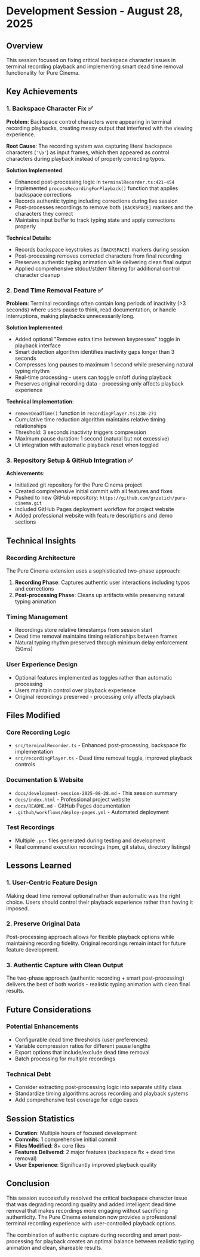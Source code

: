 # Development Session - August 28, 2025

## Overview
This session focused on fixing critical backspace character issues in terminal recording playback and implementing smart dead time removal functionality for Pure Cinema.

## Key Achievements

### 1. Backspace Character Fix ✅
**Problem**: Backspace control characters were appearing in terminal recording playbacks, creating messy output that interfered with the viewing experience.

**Root Cause**: The recording system was capturing literal backspace characters (`'\b'`) as input frames, which then appeared as control characters during playback instead of properly correcting typos.

**Solution Implemented**:
- Enhanced post-processing logic in `terminalRecorder.ts:421-454`
- Implemented `processRecordingForPlayback()` function that applies backspace corrections
- Records authentic typing including corrections during live session
- Post-processes recordings to remove both `[BACKSPACE]` markers and the characters they correct
- Maintains input buffer to track typing state and apply corrections properly

**Technical Details**:
- Records backspace keystrokes as `[BACKSPACE]` markers during session
- Post-processing removes corrected characters from final recording
- Preserves authentic typing animation while delivering clean final output
- Applied comprehensive stdout/stderr filtering for additional control character cleanup

### 2. Dead Time Removal Feature ✅
**Problem**: Terminal recordings often contain long periods of inactivity (>3 seconds) where users pause to think, read documentation, or handle interruptions, making playbacks unnecessarily long.

**Solution Implemented**:
- Added optional "Remove extra time between keypresses" toggle in playback interface
- Smart detection algorithm identifies inactivity gaps longer than 3 seconds
- Compresses long pauses to maximum 1 second while preserving natural typing rhythm
- Real-time processing - users can toggle on/off during playback
- Preserves original recording data - processing only affects playback experience

**Technical Implementation**:
- `removeDeadTime()` function in `recordingPlayer.ts:238-271`
- Cumulative time reduction algorithm maintains relative timing relationships
- Threshold: 3 seconds inactivity triggers compression
- Maximum pause duration: 1 second (natural but not excessive)
- UI integration with automatic playback reset when toggled

### 3. Repository Setup & GitHub Integration ✅
**Achievements**:
- Initialized git repository for the Pure Cinema project
- Created comprehensive initial commit with all features and fixes
- Pushed to new GitHub repository: `https://github.com/grzetich/pure-cinema.git`
- Included GitHub Pages deployment workflow for project website
- Added professional website with feature descriptions and demo sections

## Technical Insights

### Recording Architecture
The Pure Cinema extension uses a sophisticated two-phase approach:
1. **Recording Phase**: Captures authentic user interactions including typos and corrections
2. **Post-processing Phase**: Cleans up artifacts while preserving natural typing animation

### Timing Management
- Recordings store relative timestamps from session start
- Dead time removal maintains timing relationships between frames
- Natural typing rhythm preserved through minimum delay enforcement (50ms)

### User Experience Design
- Optional features implemented as toggles rather than automatic processing
- Users maintain control over playback experience
- Original recordings preserved - processing only affects playback

## Files Modified

### Core Recording Logic
- `src/terminalRecorder.ts` - Enhanced post-processing, backspace fix implementation
- `src/recordingPlayer.ts` - Dead time removal toggle, improved playback controls

### Documentation & Website
- `docs/development-session-2025-08-28.md` - This session summary
- `docs/index.html` - Professional project website
- `docs/README.md` - GitHub Pages documentation
- `.github/workflows/deploy-pages.yml` - Automated deployment

### Test Recordings
- Multiple `.pcr` files generated during testing and development
- Real command execution recordings (npm, git status, directory listings)

## Lessons Learned

### 1. User-Centric Feature Design
Making dead time removal optional rather than automatic was the right choice. Users should control their playback experience rather than having it imposed.

### 2. Preserve Original Data
Post-processing approach allows for flexible playback options while maintaining recording fidelity. Original recordings remain intact for future feature development.

### 3. Authentic Capture with Clean Output
The two-phase approach (authentic recording + smart post-processing) delivers the best of both worlds - realistic typing animation with clean final results.

## Future Considerations

### Potential Enhancements
- Configurable dead time thresholds (user preferences)
- Variable compression ratios for different pause lengths
- Export options that include/exclude dead time removal
- Batch processing for multiple recordings

### Technical Debt
- Consider extracting post-processing logic into separate utility class
- Standardize timing algorithms across recording and playback systems
- Add comprehensive test coverage for edge cases

## Session Statistics
- **Duration**: Multiple hours of focused development
- **Commits**: 1 comprehensive initial commit
- **Files Modified**: 8+ core files
- **Features Delivered**: 2 major features (backspace fix + dead time removal)
- **User Experience**: Significantly improved playback quality

## Conclusion
This session successfully resolved the critical backspace character issue that was degrading recording quality and added intelligent dead time removal that makes recordings more engaging without sacrificing authenticity. The Pure Cinema extension now provides a professional terminal recording experience with user-controlled playback options.

The combination of authentic capture during recording and smart post-processing for playback creates an optimal balance between realistic typing animation and clean, shareable results.